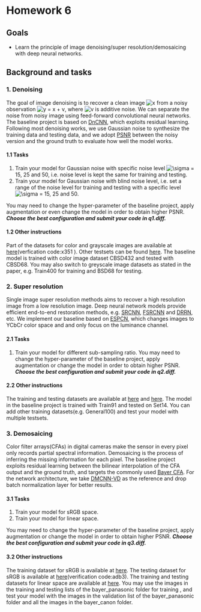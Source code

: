 # Homework 6
## Goals
- Learn the principle of image denoising/super resolution/demosaicing with deep neural networks.

##  Background and tasks 

### 1.  Denoising

The goal of image denoising is to recover a clean image <img src="https://latex.codecogs.com/gif.latex?x" title="x" /> from a noisy observation <img src="https://latex.codecogs.com/gif.latex?y&space;=&space;x&space;&plus;&space;v" title="y = x + v" />, where <img src="https://latex.codecogs.com/gif.latex?v" title="v" /> is additive noise. We can separate the noise from noisy image using feed-forward convolutional neural networks. The baseline project is based on [DnCNN](https://arxiv.org/abs/1608.03981), which exploits residual learning.  Following most denoising works, we use Gaussian noise to synthesize the training data and testing data, and we adopt [PSNR](https://en.wikipedia.org/wiki/Peak_signal-to-noise_ratio) between the noisy version and the ground truth to evaluate how well the model works.

#### 1.1 Tasks
1. Train your model for Gaussian noise with specific noise level <img src="https://latex.codecogs.com/gif.latex?\sigma" title="\sigma" /> = 15, 25 and 50, i.e. noise level is kept the same for training and testing.
2. Train your model for Gaussian noise with blind noise level, i.e. set a range of the noise level for training and testing with a specific level <img src="https://latex.codecogs.com/gif.latex?\sigma" title="\sigma" /> = 15, 25 and 50.

You may need to change the hyper-parameter of the baseline project, apply augmentation or even change the model in order to obtain higher PSNR. **_Choose the best configuration and submit your code in q1.diff._**

#### 1.2  Other instructions
Part of the datasets for color and grayscale images are available at [here](https://pan.baidu.com/s/11T2Q1qdVpISGT44Ur3PY_g)(verfication code:x351 ). Other testsets can be found [here](https://github.com/cszn/DnCNN/tree/master/testsets). The baseline model is trained with color image dataset CBSD432 and tested with CBSD68. You may also switch to greyscale image datasets as stated in the paper, e.g. Train400 for training and BSD68 for testing.

### 2. Super resolution

Single image super resolution methods aims to recover a high resolution image from a low resolution image.  Deep neural network models provide efficient end-to-end restoration methods, e.g. [SRCNN](https://link.springer.com/chapter/10.1007/978-3-319-10593-2_13), [FSRCNN](https://arxiv.org/abs/1608.00367) and [DRRN](https://ieeexplore.ieee.org/document/8099781), etc. We implement our baseline based on [ESPCN](https://arxiv.org/abs/1609.05158), which changes images to YCbCr color space and and only focus on the luminance channel.

#### 2.1 Tasks

1. Train your model for different sub-sampling ratio.  You may need to change the hyper-parameter of the baseline project, apply augmentation or change the model in order to obtain higher PSNR. **_Choose the best configuration and submit your code in q2.diff._**

 #### 2.2 Other instructions
The training and testing datasets are available at [here](http://vllab.ucmerced.edu/wlai24/LapSRN/) and [here](https://github.com/jbhuang0604/SelfExSR). The model in the baseline project is trained with Train91 and tested on Set14. You can add other training datasets(e.g. General100) and test your model with multiple testsets.

### 3. Demosaicing

Color filter arrays(CFAs) in digital cameras make the sensor in every pixel only records partial spectral information. Demosaicing is the process of inferring the missing information for each pixel. The baseline project exploits residual learning between the bilinear interpolation of the CFA output and the ground truth, and targets the commonly used [Bayer CFA](https://en.wikipedia.org/wiki/Bayer_filter).  For the network architecture, we take [DMCNN-VD](https://arxiv.org/abs/1802.03769) as the reference and drop batch normalization layer for better results.

#### 3.1 Tasks
1. Train your model for sRGB space.
2. Train your model for linear space. 

You may need to change the hyper-parameter of the baseline project, apply augmentation or change the model in order to obtain higher PSNR. **_Choose the best configuration and submit your code in q3.diff._**


 #### 3.2 Other instructions
The training dataset for sRGB is available at [here](https://www.cmlab.csie.ntu.edu.tw/project/Deep-Demosaic/).
The testing dataset for sRGB is available at [here](https://pan.baidu.com/s/14z4uS7zzVi4OlKWVizi10w)(verification code:adb3).
The training and testing datasets for linear space are available at [here](https://www.microsoft.com/en-us/download/details.aspx?id=52535).
You may use the images in the training and testing lists of the bayer_panasonic folder for training , and test your model with the images in the validation list of the bayer_panasonic folder and all the images in the bayer_canon folder.
